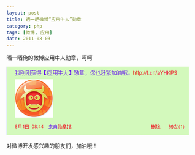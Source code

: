```yaml
---
layout: post
title: 晒一晒微博“应用牛人”勋章
category: php
tags: [微博, 应用]
date: 2011-08-03
---
```

<p>晒一晒俺的微博应用牛人勋章，呵呵<img alt="" src="http://luchanghong.com/includes/fckeditor/editor/images/smiley/face/12.gif" /></p>
<p><img onclick="javascript:window.open('/upload/attachement/20110803/1312326341_883.png')" width="476" height="179" style="cursor: pointer" alt="" src="/upload/attachement/20110803/1312326341_883.png" /></p>
<p>对微博开发感兴趣的朋友们，加油哦！</p>
